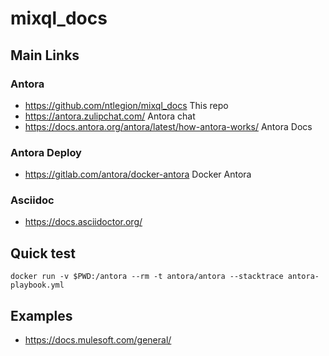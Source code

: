 # mixql_docs

## Main Links

### Antora 
- https://github.com/ntlegion/mixql_docs  This repo
- https://antora.zulipchat.com/ Antora chat
- https://docs.antora.org/antora/latest/how-antora-works/ Antora Docs

### Antora Deploy    
- https://gitlab.com/antora/docker-antora Docker Antora

### Asciidoc
- https://docs.asciidoctor.org/ 


## Quick test

    docker run -v $PWD:/antora --rm -t antora/antora --stacktrace antora-playbook.yml


## Examples
- https://docs.mulesoft.com/general/